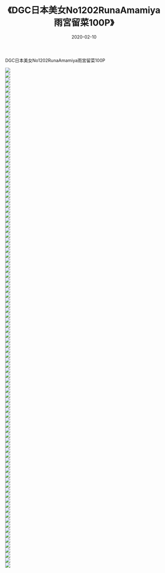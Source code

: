 ﻿---
layout: post
title:  《DGC日本美女No1202RunaAmamiya雨宮留菜100P》
date:   2020-02-10
img: http://pic.660000.xyz/1:/性感/2020/DGC日本美女No1202RunaAmamiya雨宮留菜100P/000.jpg
categories: [美女, 清纯, 唯美]
---

DGC日本美女No1202RunaAmamiya雨宮留菜100P

  ![](http://pic.660000.xyz/1:/性感/2020/DGC日本美女No1202RunaAmamiya雨宮留菜100P/001.jpg) <br> ![](http://pic.660000.xyz/1:/性感/2020/DGC日本美女No1202RunaAmamiya雨宮留菜100P/002.jpg) <br> ![](http://pic.660000.xyz/1:/性感/2020/DGC日本美女No1202RunaAmamiya雨宮留菜100P/003.jpg) <br> ![](http://pic.660000.xyz/1:/性感/2020/DGC日本美女No1202RunaAmamiya雨宮留菜100P/004.jpg) <br> ![](http://pic.660000.xyz/1:/性感/2020/DGC日本美女No1202RunaAmamiya雨宮留菜100P/005.jpg) <br> ![](http://pic.660000.xyz/1:/性感/2020/DGC日本美女No1202RunaAmamiya雨宮留菜100P/006.jpg) <br> ![](http://pic.660000.xyz/1:/性感/2020/DGC日本美女No1202RunaAmamiya雨宮留菜100P/007.jpg) <br> ![](http://pic.660000.xyz/1:/性感/2020/DGC日本美女No1202RunaAmamiya雨宮留菜100P/008.jpg) <br> ![](http://pic.660000.xyz/1:/性感/2020/DGC日本美女No1202RunaAmamiya雨宮留菜100P/009.jpg) <br> ![](http://pic.660000.xyz/1:/性感/2020/DGC日本美女No1202RunaAmamiya雨宮留菜100P/010.jpg) <br> ![](http://pic.660000.xyz/1:/性感/2020/DGC日本美女No1202RunaAmamiya雨宮留菜100P/011.jpg) <br> ![](http://pic.660000.xyz/1:/性感/2020/DGC日本美女No1202RunaAmamiya雨宮留菜100P/012.jpg) <br> ![](http://pic.660000.xyz/1:/性感/2020/DGC日本美女No1202RunaAmamiya雨宮留菜100P/013.jpg) <br> ![](http://pic.660000.xyz/1:/性感/2020/DGC日本美女No1202RunaAmamiya雨宮留菜100P/014.jpg) <br> ![](http://pic.660000.xyz/1:/性感/2020/DGC日本美女No1202RunaAmamiya雨宮留菜100P/015.jpg) <br> ![](http://pic.660000.xyz/1:/性感/2020/DGC日本美女No1202RunaAmamiya雨宮留菜100P/016.jpg) <br> ![](http://pic.660000.xyz/1:/性感/2020/DGC日本美女No1202RunaAmamiya雨宮留菜100P/017.jpg) <br> ![](http://pic.660000.xyz/1:/性感/2020/DGC日本美女No1202RunaAmamiya雨宮留菜100P/018.jpg) <br> ![](http://pic.660000.xyz/1:/性感/2020/DGC日本美女No1202RunaAmamiya雨宮留菜100P/019.jpg) <br> ![](http://pic.660000.xyz/1:/性感/2020/DGC日本美女No1202RunaAmamiya雨宮留菜100P/020.jpg) <br> ![](http://pic.660000.xyz/1:/性感/2020/DGC日本美女No1202RunaAmamiya雨宮留菜100P/021.jpg) <br> ![](http://pic.660000.xyz/1:/性感/2020/DGC日本美女No1202RunaAmamiya雨宮留菜100P/022.jpg) <br> ![](http://pic.660000.xyz/1:/性感/2020/DGC日本美女No1202RunaAmamiya雨宮留菜100P/023.jpg) <br> ![](http://pic.660000.xyz/1:/性感/2020/DGC日本美女No1202RunaAmamiya雨宮留菜100P/024.jpg) <br> ![](http://pic.660000.xyz/1:/性感/2020/DGC日本美女No1202RunaAmamiya雨宮留菜100P/025.jpg) <br> ![](http://pic.660000.xyz/1:/性感/2020/DGC日本美女No1202RunaAmamiya雨宮留菜100P/026.jpg) <br> ![](http://pic.660000.xyz/1:/性感/2020/DGC日本美女No1202RunaAmamiya雨宮留菜100P/027.jpg) <br> ![](http://pic.660000.xyz/1:/性感/2020/DGC日本美女No1202RunaAmamiya雨宮留菜100P/028.jpg) <br> ![](http://pic.660000.xyz/1:/性感/2020/DGC日本美女No1202RunaAmamiya雨宮留菜100P/029.jpg) <br> ![](http://pic.660000.xyz/1:/性感/2020/DGC日本美女No1202RunaAmamiya雨宮留菜100P/030.jpg) <br> ![](http://pic.660000.xyz/1:/性感/2020/DGC日本美女No1202RunaAmamiya雨宮留菜100P/031.jpg) <br> ![](http://pic.660000.xyz/1:/性感/2020/DGC日本美女No1202RunaAmamiya雨宮留菜100P/032.jpg) <br> ![](http://pic.660000.xyz/1:/性感/2020/DGC日本美女No1202RunaAmamiya雨宮留菜100P/033.jpg) <br> ![](http://pic.660000.xyz/1:/性感/2020/DGC日本美女No1202RunaAmamiya雨宮留菜100P/034.jpg) <br> ![](http://pic.660000.xyz/1:/性感/2020/DGC日本美女No1202RunaAmamiya雨宮留菜100P/035.jpg) <br> ![](http://pic.660000.xyz/1:/性感/2020/DGC日本美女No1202RunaAmamiya雨宮留菜100P/036.jpg) <br> ![](http://pic.660000.xyz/1:/性感/2020/DGC日本美女No1202RunaAmamiya雨宮留菜100P/037.jpg) <br> ![](http://pic.660000.xyz/1:/性感/2020/DGC日本美女No1202RunaAmamiya雨宮留菜100P/038.jpg) <br> ![](http://pic.660000.xyz/1:/性感/2020/DGC日本美女No1202RunaAmamiya雨宮留菜100P/039.jpg) <br> ![](http://pic.660000.xyz/1:/性感/2020/DGC日本美女No1202RunaAmamiya雨宮留菜100P/040.jpg) <br> ![](http://pic.660000.xyz/1:/性感/2020/DGC日本美女No1202RunaAmamiya雨宮留菜100P/041.jpg) <br> ![](http://pic.660000.xyz/1:/性感/2020/DGC日本美女No1202RunaAmamiya雨宮留菜100P/042.jpg) <br> ![](http://pic.660000.xyz/1:/性感/2020/DGC日本美女No1202RunaAmamiya雨宮留菜100P/043.jpg) <br> ![](http://pic.660000.xyz/1:/性感/2020/DGC日本美女No1202RunaAmamiya雨宮留菜100P/044.jpg) <br> ![](http://pic.660000.xyz/1:/性感/2020/DGC日本美女No1202RunaAmamiya雨宮留菜100P/045.jpg) <br> ![](http://pic.660000.xyz/1:/性感/2020/DGC日本美女No1202RunaAmamiya雨宮留菜100P/046.jpg) <br> ![](http://pic.660000.xyz/1:/性感/2020/DGC日本美女No1202RunaAmamiya雨宮留菜100P/047.jpg) <br> ![](http://pic.660000.xyz/1:/性感/2020/DGC日本美女No1202RunaAmamiya雨宮留菜100P/048.jpg) <br> ![](http://pic.660000.xyz/1:/性感/2020/DGC日本美女No1202RunaAmamiya雨宮留菜100P/049.jpg) <br> ![](http://pic.660000.xyz/1:/性感/2020/DGC日本美女No1202RunaAmamiya雨宮留菜100P/050.jpg) <br> ![](http://pic.660000.xyz/1:/性感/2020/DGC日本美女No1202RunaAmamiya雨宮留菜100P/051.jpg) <br> ![](http://pic.660000.xyz/1:/性感/2020/DGC日本美女No1202RunaAmamiya雨宮留菜100P/052.jpg) <br> ![](http://pic.660000.xyz/1:/性感/2020/DGC日本美女No1202RunaAmamiya雨宮留菜100P/053.jpg) <br> ![](http://pic.660000.xyz/1:/性感/2020/DGC日本美女No1202RunaAmamiya雨宮留菜100P/054.jpg) <br> ![](http://pic.660000.xyz/1:/性感/2020/DGC日本美女No1202RunaAmamiya雨宮留菜100P/055.jpg) <br> ![](http://pic.660000.xyz/1:/性感/2020/DGC日本美女No1202RunaAmamiya雨宮留菜100P/056.jpg) <br> ![](http://pic.660000.xyz/1:/性感/2020/DGC日本美女No1202RunaAmamiya雨宮留菜100P/057.jpg) <br> ![](http://pic.660000.xyz/1:/性感/2020/DGC日本美女No1202RunaAmamiya雨宮留菜100P/058.jpg) <br> ![](http://pic.660000.xyz/1:/性感/2020/DGC日本美女No1202RunaAmamiya雨宮留菜100P/059.jpg) <br> ![](http://pic.660000.xyz/1:/性感/2020/DGC日本美女No1202RunaAmamiya雨宮留菜100P/060.jpg) <br> ![](http://pic.660000.xyz/1:/性感/2020/DGC日本美女No1202RunaAmamiya雨宮留菜100P/061.jpg) <br> ![](http://pic.660000.xyz/1:/性感/2020/DGC日本美女No1202RunaAmamiya雨宮留菜100P/062.jpg) <br> ![](http://pic.660000.xyz/1:/性感/2020/DGC日本美女No1202RunaAmamiya雨宮留菜100P/063.jpg) <br> ![](http://pic.660000.xyz/1:/性感/2020/DGC日本美女No1202RunaAmamiya雨宮留菜100P/064.jpg) <br> ![](http://pic.660000.xyz/1:/性感/2020/DGC日本美女No1202RunaAmamiya雨宮留菜100P/065.jpg) <br> ![](http://pic.660000.xyz/1:/性感/2020/DGC日本美女No1202RunaAmamiya雨宮留菜100P/066.jpg) <br> ![](http://pic.660000.xyz/1:/性感/2020/DGC日本美女No1202RunaAmamiya雨宮留菜100P/067.jpg) <br> ![](http://pic.660000.xyz/1:/性感/2020/DGC日本美女No1202RunaAmamiya雨宮留菜100P/068.jpg) <br> ![](http://pic.660000.xyz/1:/性感/2020/DGC日本美女No1202RunaAmamiya雨宮留菜100P/069.jpg) <br> ![](http://pic.660000.xyz/1:/性感/2020/DGC日本美女No1202RunaAmamiya雨宮留菜100P/070.jpg) <br> ![](http://pic.660000.xyz/1:/性感/2020/DGC日本美女No1202RunaAmamiya雨宮留菜100P/071.jpg) <br> ![](http://pic.660000.xyz/1:/性感/2020/DGC日本美女No1202RunaAmamiya雨宮留菜100P/072.jpg) <br> ![](http://pic.660000.xyz/1:/性感/2020/DGC日本美女No1202RunaAmamiya雨宮留菜100P/073.jpg) <br> ![](http://pic.660000.xyz/1:/性感/2020/DGC日本美女No1202RunaAmamiya雨宮留菜100P/074.jpg) <br> ![](http://pic.660000.xyz/1:/性感/2020/DGC日本美女No1202RunaAmamiya雨宮留菜100P/075.jpg) <br> ![](http://pic.660000.xyz/1:/性感/2020/DGC日本美女No1202RunaAmamiya雨宮留菜100P/076.jpg) <br> ![](http://pic.660000.xyz/1:/性感/2020/DGC日本美女No1202RunaAmamiya雨宮留菜100P/077.jpg) <br> ![](http://pic.660000.xyz/1:/性感/2020/DGC日本美女No1202RunaAmamiya雨宮留菜100P/078.jpg) <br> ![](http://pic.660000.xyz/1:/性感/2020/DGC日本美女No1202RunaAmamiya雨宮留菜100P/079.jpg) <br> ![](http://pic.660000.xyz/1:/性感/2020/DGC日本美女No1202RunaAmamiya雨宮留菜100P/080.jpg) <br> ![](http://pic.660000.xyz/1:/性感/2020/DGC日本美女No1202RunaAmamiya雨宮留菜100P/081.jpg) <br> ![](http://pic.660000.xyz/1:/性感/2020/DGC日本美女No1202RunaAmamiya雨宮留菜100P/082.jpg) <br> ![](http://pic.660000.xyz/1:/性感/2020/DGC日本美女No1202RunaAmamiya雨宮留菜100P/083.jpg) <br> ![](http://pic.660000.xyz/1:/性感/2020/DGC日本美女No1202RunaAmamiya雨宮留菜100P/084.jpg) <br> ![](http://pic.660000.xyz/1:/性感/2020/DGC日本美女No1202RunaAmamiya雨宮留菜100P/085.jpg) <br> ![](http://pic.660000.xyz/1:/性感/2020/DGC日本美女No1202RunaAmamiya雨宮留菜100P/086.jpg) <br> ![](http://pic.660000.xyz/1:/性感/2020/DGC日本美女No1202RunaAmamiya雨宮留菜100P/087.jpg) <br> ![](http://pic.660000.xyz/1:/性感/2020/DGC日本美女No1202RunaAmamiya雨宮留菜100P/088.jpg) <br> ![](http://pic.660000.xyz/1:/性感/2020/DGC日本美女No1202RunaAmamiya雨宮留菜100P/089.jpg) <br> ![](http://pic.660000.xyz/1:/性感/2020/DGC日本美女No1202RunaAmamiya雨宮留菜100P/090.jpg) <br> ![](http://pic.660000.xyz/1:/性感/2020/DGC日本美女No1202RunaAmamiya雨宮留菜100P/091.jpg) <br> ![](http://pic.660000.xyz/1:/性感/2020/DGC日本美女No1202RunaAmamiya雨宮留菜100P/092.jpg) <br> ![](http://pic.660000.xyz/1:/性感/2020/DGC日本美女No1202RunaAmamiya雨宮留菜100P/093.jpg) <br> ![](http://pic.660000.xyz/1:/性感/2020/DGC日本美女No1202RunaAmamiya雨宮留菜100P/094.jpg) <br> ![](http://pic.660000.xyz/1:/性感/2020/DGC日本美女No1202RunaAmamiya雨宮留菜100P/095.jpg) <br> ![](http://pic.660000.xyz/1:/性感/2020/DGC日本美女No1202RunaAmamiya雨宮留菜100P/096.jpg) <br> ![](http://pic.660000.xyz/1:/性感/2020/DGC日本美女No1202RunaAmamiya雨宮留菜100P/097.jpg) <br> ![](http://pic.660000.xyz/1:/性感/2020/DGC日本美女No1202RunaAmamiya雨宮留菜100P/098.jpg) <br> ![](http://pic.660000.xyz/1:/性感/2020/DGC日本美女No1202RunaAmamiya雨宮留菜100P/099.jpg) <br> ![](http://pic.660000.xyz/1:/性感/2020/DGC日本美女No1202RunaAmamiya雨宮留菜100P/100.jpg) <br>